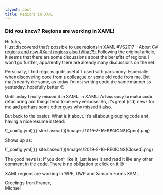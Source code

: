 ```yaml
---
layout: post
title: Regions in XAML
---
```

### Did you know? Regions are working in XAML!    
   
Hi folks,   
I just discovered that’s possible to use regions in XAML [#VS2017 – About C# regions and now #Xaml regions also (What?!)](https://elbruno.com/2017/04/18/vs2017-about-c-regions-and-now-xaml-regions-also-what/?fbclid=IwAR3pZaFwPLziPsS6nSOTcxRcrVGjRMN1vliGoxznbEYPIci0c9yraoloCl0). Following the original article, it seems that there are some discussions about the benefits of regions. I won’t go further, apparently there are already many discussions on the net.
  
Personally, I find regions quite useful if used with parsimony. Especially when discovering code from a colleague or some old code from me. But that’s nearly the same, as today I’m not writing code the same manner as yesterday, hopefully better 😉 
  
Until today I really missed it in XAML. In XAML it’s less easy to make code refactoring and things tend to be very verbose. So, it’s great (old) news for me and perhaps some other guys who missed it also.
   
But back to the basics: What is it about. It’s all about grouping code and having a nice resumé instead:

![_config.yml]({{ site.baseurl }}/images/2019-8-16-REGIONS(Open).png)  
   
Shows up as:   
   
![_config.yml]({{ site.baseurl }}/images/2019-8-16-REGIONS(Closed).png)  
   
The good news is: If you don’t like it, just leave it and read it like any other comment in the code. There is no obligation to click on it 😉   
   
XAML regions are working in WPF, UWP and Xamarin.Forms XAML …   
   
Greetings from France,   
Michael   
